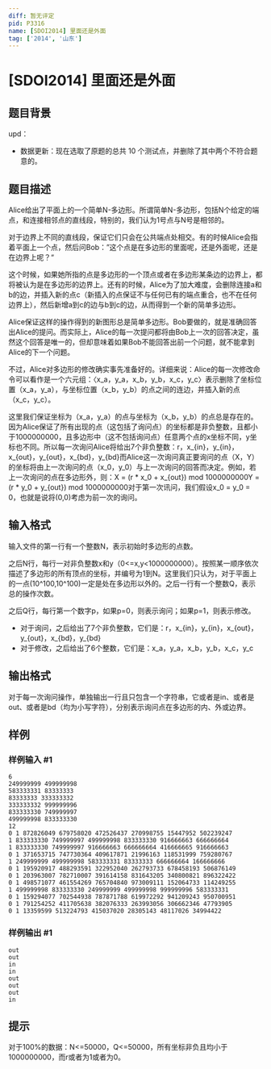 ```yaml
---
diff: 暂无评定
pid: P3316
name: [SDOI2014] 里面还是外面
tag: ['2014', '山东']
---
```

# [SDOI2014] 里面还是外面
## 题目背景

upd：

- 数据更新：现在选取了原题的总共 10 个测试点，并删除了其中两个不符合题意的。
## 题目描述

Alice给出了平面上的一个简单N-多边形。所谓简单N-多边形，包括N个给定的端点，和连接相邻点的直线段，特别的，我们认为1号点与N号是相邻的。

对于边界上不同的直线段，保证它们只会在公共端点处相交。有的时候Alice会指着平面上一个点，然后问Bob：”这个点是在多边形的里面呢，还是外面呢，还是在边界上呢？“

这个时候，如果她所指的点是多边形的一个顶点或者在多边形某条边的边界上，都将被认为是在多边形的边界上。还有的时候，Alice为了加大难度，会删除连接a和b的边，并插入新的点c（新插入的点保证不与任何已有的端点重合，也不在任何边界上），然后新增a到c的边与b到c的边，从而得到一个新的简单多边形。

Alice保证这样的操作得到的新图形总是简单多边形。Bob要做的，就是准确回答出Alice的提问。而实际上，Alice的每一次提问都将由Bob上一次的回答决定，虽然这个回答是唯一的，但却意味着如果Bob不能回答出前一个问题，就不能拿到Alice的下一个问题。

不过，Alice对多边形的修改确实事先准备好的。详细来说：Alice的每一次修改命令可以看作是一个六元组：〈x\_a，y\_a，x\_b，y\_b，x\_c，y\_c〉表示删除了坐标位置（x\_a，y\_a），与坐标位置（x\_b，y\_b）的点之间的连边，并插入新的点（x\_c，y\_c）。

这里我们保证坐标为（x\_a，y\_a）的点与坐标为（x\_b，y\_b）的点总是存在的。因为Alice保证了所有出现的点（这包括了询问点）的坐标都是非负整数，且都小于1000000000，且多边形中（这不包括询问点）任意两个点的x坐标不同，y坐标也不同。所以每一次询问Alice将给出7个非负整数：r，x\_{in}，y\_{in}，x\_{out}，y\_{out}，x\_{bd}，y\_{bd}而Alice这一次询问真正要询问的点（X，Y）的坐标将由上一次询问的点（x\_0，y\_0）与上一次询问的回答而决定。例如，若上一次询问的点在多边形外，则：X = (r \* x\_0 + x\_{out}) mod 1000000000Y = (r \* y\_0 + y\_{out}) mod 1000000000对于第一次讯问，我们假设x\_0 = y\_0 = 0，也就是说将(0,0)考虑为前一次的询问。

## 输入格式

输入文件的第一行有一个整数N，表示初始时多边形的点数。

之后N行，每行一对非负整数x和y（0<=x,y<1000000000）。按照某一顺序依次描述了多边形的所有顶点的坐标，并编号为1到N。这里我们只认为，对于平面上的一点(10^100,10^100)一定是处在多边形以外的。之后一行有一个整数Q，表示总的操作次数。

之后Q行，每行第一个数字p，如果p=0，则表示询问；如果p=1，则表示修改。
- 对于询问，之后给出了7个非负整数，它们是：r，x\_{in}，y\_{in}，x\_{out}，y\_{out}，x\_{bd}，y\_{bd}
- 对于修改，之后给出了6个整数，它们是：x\_a，y\_a，x\_b，y\_b，x\_c，y\_c

## 输出格式

对于每一次询问操作，单独输出一行且只包含一个字符串，它或者是in、或者是out、或者是bd（均为小写字符），分别表示询问点在多边形的内、外或边界。

## 样例

### 样例输入 #1
```
6
249999999 499999998
583333331 83333333
83333333 333333332
333333332 999999996
833333330 749999997
499999998 833333330
12
0 1 872826049 679758020 472526437 270998755 15447952 502239247
1 833333330 749999997 499999998 833333330 916666663 666666664
1 833333330 749999997 916666663 666666664 416666665 916666663
0 1 371653715 747730364 409617871 21996163 118531999 759280767
1 249999999 499999998 583333331 83333333 666666664 166666666
0 1 195920917 488293591 322952040 262793733 678458193 506876149
0 1 203963007 782710007 391614158 831643205 340800821 896322422
0 1 498571077 461554269 765704840 973009111 152064733 114249255
1 499999998 833333330 249999999 499999998 999999996 583333331
0 1 159294077 702544938 787871788 619972292 941209243 950700951
0 1 791254252 411705638 382076333 263993056 306662346 47793905
0 1 13359599 513224793 415037020 28305143 48117026 34994422
```
### 样例输出 #1
```
out
out
in
in
out
out
out
in
```
## 提示

对于100%的数据：N<=50000，Q<=50000，所有坐标非负且均小于1000000000，而r或者为1或者为0。

